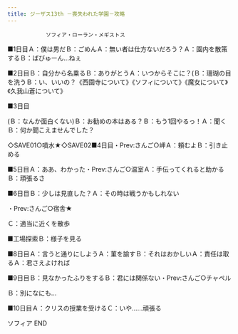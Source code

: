 ```yaml
---
title: ジーザス13th －喪失われた学園－攻略
---
```


                ソフィア・ローラン・メギストス

■1日目Ａ：僕は男だＢ：ごめんＡ：無い者は仕方ないだろう？Ａ：園内を散策するＢ：ばびゅーん…ねぇ

■2日目Ｂ：自分から名乗るＢ：ありがとうＡ：いつからそこに？(Ｂ：珊瑚の目を洗うＢ：い、いいの？《西園寺について》《ソフィについて》《魔女について》《久我山蒼について》

■3日目

(Ｂ：なんか面白くない)Ｂ：お勧めの本はある？Ｂ：もう1回やるっ！Ａ：聞くＢ：何か聞こえませんでした？

◇SAVE01○噴水★◇SAVE02■4日目・Prev:さんご○岬Ａ：頼むよＢ：引き止める

■5日目Ａ：ああ、わかった・Prev:さんご○温室Ａ：手伝ってくれると助かるＢ：頑張るさ

■6日目Ｂ：少しは見直した？Ａ：その時は戦うかもしれない

・Prev:さんご○宿舎★

Ｃ：適当に近くを散歩

■工場探索Ｂ：様子を見る

■8日目Ａ：言うと通りにしようＡ：菫を諭すＢ：それはおかしいＡ：責任は取るＡ：君さえよければ

■9日目Ｂ：見なかったふりをするＢ：君には関係ない・Prev:さんご○チャペル

Ｂ：別になにも…

■10日目Ａ：クリスの授業を受けるＣ：いや……頑張る

ソフィア END


              
